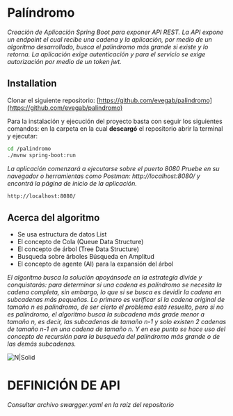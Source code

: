 # Palíndromo
_Creación de Aplicación Spring Boot para exponer API REST. La API expone un endpoint el cual recibe una cadena y la aplicación, por medio de un algoritmo desarrollado, busca el palindromo más grande si existe y lo retorna. La aplicación exige autenticación y para el servicio se exige autorización por medio de un token jwt._

## Installation

Clonar el siguiente repositorio: [https://github.com/evegab/palindromo](https://github.com/evegab/palindromo)

Para la instalación y ejecución del proyecto basta con seguir los siguientes comandos:
en la carpeta en la cual **descargó** el repositorio abrir la terminal y ejecutar: 
```sh
cd /palindromo
./mvnw spring-boot:run
```
_La aplicación comenzará a ejecutarse sobre el puerto 8080_ 
_Pruebe en su navegador o herramientas como Postman: http://localhost:8080/ y encontrá la página de inicio de la aplicación._
```sh
http://localhost:8080/
```
## Acerca del algoritmo

- Se usa estructura de datos List
- El concepto de Cola (Queue Data Structure)
- El concepto de árbol (Tree Data Structure)
- Busqueda sobre árboles Búsqueda en Amplitud
- El concepto de agente (AI) para la expansión del árbol

_El algoritmo busca la solución apoyánsode en la estrategía divide y conquistarás: para determinar si una cadena es palíndromo se necesita la cadena completa, sin embargo, lo que si se busca es devidir la cadena en subcadenas más pequeñas. Lo primero es verificar si la cadena original de tamaño n es palindromo, de ser cierto el problema está resuelto, pero si no es palíndromo, el algoritmo busca la subcadena más grade menor a tamaño n, es decir, las subcadenas de tamaño n-1 y solo existen 2 cadenas de tamaño n-1 en una cadena de tamaño n. Y en ese punto se hace uso del concepto de recursión para la busqueda del palindromo más grande o de las demás subcadenas._


![N|Solid](https://jariasf.files.wordpress.com/2012/02/animated_bfs.gif)

# DEFINICIÓN DE API

_Consultar archivo swargger.yaml en la raíz del repositorio_

